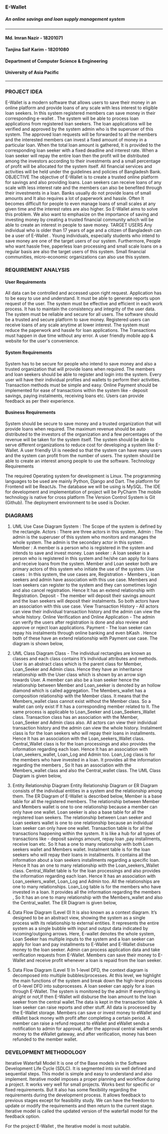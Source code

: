 
### E-Wallet
##### An online savings and loan supply management system 















------------------------------------------------------------------------------------------------------------------------------------------------------------------
#### Md. Imran Nazir - 18201071
#### Tanjina Saif Karim - 18201080
#### Department of Computer Science & Engineering
#### University of Asia Pacific
-----------------------------------------------------------------------------------------------------------------------------------------------------------------
### PROJECT IDEA

E-Wallet is a modern software that allows users to save their money in an online platform and provide loans of any scale with less interest to eligible loan seekers. In this system registered members can save money  in their corresponding  e-wallet . The system will be able to process loan applications from registered loan seekers. The loan applications will be verified and approved by the system admin who is the superuser of this system. The approved loan requests will be forwarded to all the members and the interested members can invest a fixed amount of money in a particular loan. When the total loan amount is gathered, It is provided to the corresponding loan seeker with a fixed deadline and interest rate. When a loan seeker will repay the entire loan then the profit will be distributed among the investors according to their investments and a small percentage of profit will be allocated for the system itself. All financial services and activities will be held under the guidelines and policies of Bangladesh Bank.
OBJECTIVE
The objective of E-Wallet is to create a trusted online platform for savings and also providing loans. Loan seekers can receive loans of any scale  with less interest rate and the members can also be benefited through their investments in a loan. Banks usually do not provide loans of  small amounts and It also requires a lot of paperwork and hassle. Often It becomes difficult for people to even manage loans of small scales at any given time and the interest rates are also higher. So E-Wallet aims to solve this problem. We also want to emphasize on the importance of saving and investing money by creating a trusted financial community which will be able to create an interest in people to save money.
TARGET USERS
Any individual who is older than 17 years of age and a citizen of Bangladesh can be a user of E-Wallet . Young individuals, especially students  who intend to save money are one of  the target users of our system. Furthermore, People who want hassle free, paperless loan processing and small scale loans on a regular basis are also the target users of this system. Small financial communities, micro-economic organizations can also use this system.


### REQUIREMENT ANALYSIS
#### User Requirements

All data can be controlled and accessed upon right request.
Application has to be  easy to use and understand.
It must be able to generate reports upon request of the  user.
The system must be effective and efficient in each work process.
It has to maintain the consistency and integrity of the user data.
The system must be reliable and secure for all users.
The software should be a trusted and secure platform to save  money.
Registered users can receive loans of any scale anytime at lower interest.
The system must reduce the paperwork and hassle for loan applications.
The Transactions must happen in due time without any error.
A user friendly mobile app & website for the user's convenience.



#### System Requirements

System has to be secure for people who intend to save money and also a trusted organization that will provide loans when required.
The members and loan seekers should be able to register and login into the system.
Every user will have their individual profiles and wallets to perform their activities.
Transaction methods must be simple and easy.
Online Payment should be implemented for ease of  transactions within the system like - deposit savings, paying instalments, receiving loans etc.
Users can provide feedback as per their experience.

#### Business Requirements

System should be secure to save money and a trusted organization that will provide loans when required.
The maximum revenue should be auto distributed to the investors of the organization and a few percentages of the revenue will be taken for the system itself.
The system should be able to serve different organizations to reduce cost for developing a system like E-Wallet.
A user friendly UI is needed so that the system can have many users and the system can profit from the number of users.
The system should be able to create an interest among people to use the software.
Technology Requirements

The required Operating system for development is Linux.
The programming languages to be used are mainly Python, Django and Dart.
The platform for Frontend will be ReactJs.
The database we will be using is MySQL.
The IDE for development and implementation of project will be PyCharm
The mobile technology is native for cross platform
The Version Control System is Git (Github).
The deployment environment to be used is  Docker.

### DIAGRAMS
1. UML Use Case Diagram
System : The Scope of the system is defined by the rectangle.
Actors : There are three actors in this system,
Admin : The admin is the superuser of this system who monitors and manages the whole system. The admin is the secondary actor in this system .
Member : A member is a person who is registered in the system and intends to save and invest money.
 Loan seeker : A loan seeker is a person who is registered in this system and he/she can apply for loans and receive  loans from the system.
Member and Loan seeker both are primary actors of this system who initiate the use of the system.
Use cases : In this system, the use cases are,
Registration - Members , loan seekers and admin have association with this use case. Members and loan seekers can register to the system and they can sometimes login and also cancel registration. Hence It has an extend relationship with Registration.
Deposit - The member will deposit their savings amount and the loan seekers will deposit their instalments. So both actors have an association with this use case.
View Transaction History - All actors can view their individual transaction history and the admin can view the whole history.
Online Verification and Online Application - The admin can verify the users after registration is done and also review and approve or reject loan applications.
Payment - The loan seeker can repay his instalments through online banking and even bKash . Hence both of these have an extend relationship with Payment use case.
The diagram is shown below,

2. UML Class Diagram
Class - The individual rectangles are known as classes and each class contains It’s individual attributes and methods. 
User is an abstract class  which is the parent class for Member, Loan_Seeker and Admin class. Hence they have an inheritance relationship with the User class which is shown by an arrow sign towards User.
A member can also be a loan seeker hence the relationship between Member and Loan_seeker is denoted by an hollow diamond which is called aggregation.
The Members_wallet has a composition relationship with the Member class. It means that the Members_wallet class cannot exist without the Member class. So a wallet can only exist If It has a corresponding member related to It. The same process is applicable to Loan_Seeker and Loan_Seekers_Wallet class.
Transaction class has an association with the Member, Loan_Seeker and Admin class also. All actors can view their individual transaction history and the admin can view the whole history.
Instalment class is for the loan seekers who will repay their loans in installments. Hence It has an association with the Loan_seekers_Wallet class.
Central_Wallet class is for the loan processings and also provides the information regarding each loan. Hence It has an association with Loan_seekers_wallet, Loan_Log and Admin too.
Loan_Log class is for the members who have invested in a loan. It provides all the information regarding the members , So It has an association with the Members_wallet class and also the Central_wallet class.
The UML Class Diagram is given below,


3. Entity Relationship Diagram
Entity Relationship Diagram or ER Diagram consists of the individual entities in a system and the relationship among them. The ER Diagram of E-Wallet is described below,
Member is a base table for all the registered members. The relationship between Member and Members wallet is one to one relationship because a member can only have one wallet.
Loan seeker is also a base table for all the registered loan seekers. The relationship between Loan seeker and Loan seekers wallet is one to one relationship because an individual loan seeker can only have one wallet.
Transaction table is for all the transactions happening within the system. It is like a hub for all types of transactions like - deposit savings amount, repay loan ,pay installments, receive loan etc. So It has a one to many relationship with both Loan seekers wallet and Members wallet.
Instalment table is for the loan seekers who will repay their loans in installments. It contains all the information about a loan seekers installments regarding a specific loan. Hence It has an one to many relationship with the Loan_seekers_Wallet class.
Central_Wallet table is for the loan processings and also provides the information regarding each loan. Hence It has an association with Loan_seekers_wallet, Loan_Log and Admin too. All the relationships are one to many relationships.
Loan_Log table is for the members who have invested in a loan. It provides all the information regarding the members , So It has an one to many relationship with the Members_wallet and also the Central_wallet.
The ER Diagram is given below,


4. Data Flow Diagram (Level 0)
It is also known as a context diagram. It’s designed to be an abstract view, showing the system as a single process with its relationship to external entities. 
It represents the entire system as a single bubble with input and output data indicated by incoming/outgoing arrows. 
Here, E-wallet denotes the whole system,
 Loan Seeker has multiple inputs to the system and a loan seeker can apply for loan and pay installments to E-Wallet and E-Wallet disburse money to the loan seeker.
 Admin can process application data and take verification requests from E-Wallet. 
Members can save their money to E-Wallet and receive profit whenever a loan is repaid from the loan seeker.

5. Data Flow Diagram (Level 1)
In 1-level DFD, the context diagram is decomposed into multiple bubbles/processes. At this level, we highlight the main functions of the system and break down the high-level process of 0-level DFD into subprocesses.
 A loan seeker can apply for a loan through E-Wallet. The system is monitored by the admin If everything is alright or not,If then E-Wallet will disburse the loan amount to the loan seeker from the central wallet.The data is kept in the transaction table.
 A loan seeker can raise reports and other stuff. All data is processed by the E-Wallet storage.
 Members can save or invest money to eWallet and eWallet back money with profit after completing a certain period. A member can raise a refund request to eWallet and eWallet sends a notification to admin for approval, after the approval central wallet sends money to the eWallet gateway, and after verification, money has been refunded to the member wallet.


### DEVELOPMENT METHODOLOGY
Iterative Waterfall Model
It is one of the Base models in the Software Development Life Cycle (SDLC). It is segmented into six well defined and sequential steps. This model is simple and easy to understand and also implement. Iterative model imposes a proper planning and workflow during a project. It works very well for small projects. Works best for specific or fixed requirements. But It also has some flexibility regarding the requirements during the development process. It allows feedback to previous stages except for feasibility study. We can have the freedom to update or modify the requirements and then return to the current stage. Iterative model is called the updated version of the waterfall model for the feedback option.

For the project E-Wallet , the Iterative model is most suitable.
